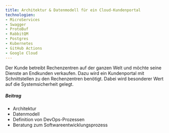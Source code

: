 ```yaml
---
title: Architektur & Datenmodell für ein Cloud-Kundenportal
technologien:
- MicroServices
- Swagger
- ProtoBuf
- RabbitQM
- Postgres
- Kubernetes
- GitHub Actions
- Google Cloud
---
```

Der Kunde betreibt Rechenzentren auf der ganzen Welt und möchte seine Dienste an Endkunden verkaufen. Dazu wird ein
Kundenportal mit Schnittstellen zu den Rechenzentren benötigt. Dabei wird besonderer Wert auf die Systemsicherheit
gelegt.

##### Beitrag

- Architektur
- Datenmodell
- Definition von DevOps-Prozessen 
- Beratung zum Softwareentwicklungsprozess


